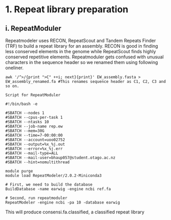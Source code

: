 # 1. Repeat library preparation
## i. RepeatModuler
Repeatmodeler uses RECON, RepeatScout and Tandem Repeats Finder (TRF) to build a repeat library for an assembly.
RECON is good in finding less conserved elements in the genome while RepeatScout finds highly conserved repetitive elements.
Repeatmoduler gets confused with unusual characters in the sequence header so we renamed them using following oneliner.
```
awk '/^>/{print ">C" ++i; next}{print}' EW_assembly.fasta > EW_assembly_renamed.fa #This renames sequence header as C1, C2, C3 and so on.
```

`Script for RepeatModuler`
```
#!/bin/bash -e

#SBATCH --nodes 1
#SBATCH --cpus-per-task 1
#SBATCH --ntasks 10
#SBATCH --job-name rep.ew
#SBATCH --mem=30G
#SBATCH --time=7-00:00:00
#SBATCH --account=uoo02752
#SBATCH --output=%x_%j.out
#SBATCH --error=%x_%j.err
#SBATCH --mail-type=ALL
#SBATCH --mail-user=bhaup057@student.otago.ac.nz
#SBATCH --hint=nomultithread

module purge
module load RepeatModeler/2.0.2-Miniconda3

# First, we need to build the database
BuildDatabase -name earwig -engine ncbi ref.fa

# Second, run repeatmoduler
RepeatModeler -engine ncbi -pa 10 -database earwig
```
This will produce consensi.fa.classified, a classified repeat library


